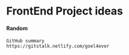 # FrontEnd Project ideas

#### Random

```
GitHub summary
https://gitstalk.netlify.com/goel4ever
```



